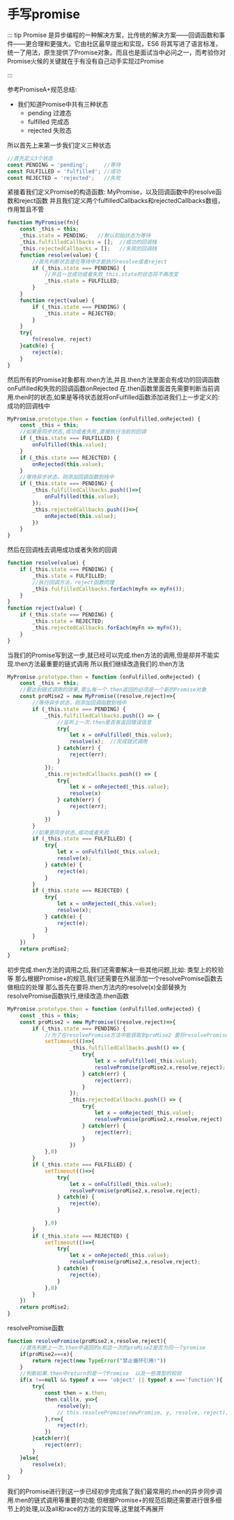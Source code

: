 # 手写promise

::: tip 
Promise 是异步编程的一种解决方案，比传统的解决方案——回调函数和事件——更合理和更强大。它由社区最早提出和实现，ES6 将其写进了语言标准，统一了用法，原生提供了Promise对象。而且也是面试当中必问之一，而考验你对Promise火候的关键就在于有没有自己动手实现过Promise

:::

参考PromiseA+规范总结: 
+ 我们知道Promise中共有三种状态
    * pending       过渡态
    * fulfilled     完成态
    * rejected      失败态

所以首先上来第一步我们定义三种状态
``` js
//首先定义3个状态
const PENDING = 'pending';     //等待
const FULFILLED = 'fulfilled'; //成功
const REJECTED = 'rejected';   //失败
```
紧接着我们定义Promise的构造函数: MyPromise，以及回调函数中的resolve函数和reject函数
并且我们定义两个fulfilledCallbacks和rejectedCallbacks数组，作用暂且不管
``` js
function MyPromise(fn){
    const _this = this;
    _this.state = PENDING;   //默认初始状态为等待
    _this.fulfilledCallbacks = [];  //成功的回调栈
    _this.rejectedCallbacks = [];   //失败的回调栈
    function resolve(value) {
        //首先判断状态是在等待中才能执行resolve或者reject
        if (_this.state === PENDING) {
            //并且一旦成功或者失败_this.state的状态将不再改变
            _this.state = FULFILLED;
        }
    }
    function reject(value) {
        if (_this.state === PENDING) {
            _this.state = REJECTED;
        }
    }
    try{
        fn(resolve, reject)
    }catch(e) {
        reject(e);
    }
}
```
然后所有的Promise对象都有.then方法,并且.then方法里面会有成功的回调函数onFulfilled和失败的回调函数onRejected
在.then函数里面首先需要判断当前调用.then时的状态,如果是等待状态就将onFulfilled函数添加进我们上一步定义的: 成功的回调栈中
``` js
MyPromise.prototype.then = function (onFulfilled,onRejected) {
    const _this = this;
    //如果是同步状态,成功或者失败,直接执行当前的回调
    if (_this.state === FULFILLED) {
        onFulfilled(this.value);
    }
    if (_this.state === REJECTED) {
        onRejected(this.value);
    }
    //等待异步状态，则添加回调函数到栈中
    if (_this.state === PENDING) {
        _this.fulfilledCallbacks.push(()=>{
            onFulfilled(this.value);
        });
        _this.rejectedCallbacks.push(()=>{
            onRejected(this.value);
        })
    }
}
```
然后在回调栈去调用成功或者失败的回调
``` js
function resolve(value) {
    if (_this.state === PENDING) {
        _this.state = FULFILLED;
        //执行回调方法，reject函数同理
        _this.fulfilledCallbacks.forEach(myFn => myFn());
    }
}
function reject(value) {
    if (_this.state === PENDING) {
        _this.state = REJECTED;
        _this.rejectedCallbacks.forEach(myFn => myFn());
    }
}
```
当我们的Promise写到这一步,就已经可以完成.then方法的调用,但是却并不能实现.then方法最重要的链式调用
所以我们继续改造我们的.then方法
``` js
MyPromise.prototype.then = function (onFulfilled,onRejected) {
    const _this = this;
    //要达到链式调用的效果,那么每一个.then返回的必须是一个新的Promise对象
    const proMise2 = new MyPromise((resolve,reject)=>{
        //等待异步状态，则添加回调函数到栈中
        if (_this.state === PENDING) {
            _this.fulfilledCallbacks.push(() => {
                //监听上一次.then是否有返回错误信息
                try{
                    let x = onFulfilled(_this.value);
                    resolve(x);  //完成链式调用
                } catch(err) {
                    reject(err);
                }
            });
            _this.rejectedCallbacks.push(() => {
                try{
                    let x = onRejected(_this.value);
                    resolve(x)
                } catch(err) {
                    reject(err);
                }
            })
        }
        //如果是同步状态,成功或者失败
        if (_this.state === FULFILLED) {
            try{
                let x = onFulfilled(_this.value);
                resolve(x);
            } catch(e) {
                reject(e);
            }
        }
        if (_this.state === REJECTED) {
            try{
                let x = onRejected(_this.value);
                resolve(x);
            } catch(e) {
                reject(e);
            }
        }
    })
    return proMise2;
}
```
初步完成.then方法的调用之后,我们还需要解决一些其他问题,比如: 类型上的校验等
那么根据Promise+的规范,我们还需要在外层添加一个resolvePromise函数去做相应的处理
那么首先在要将.then方法内的resolve(x)全部替换为resolvePromise函数执行,继续改造.then函数
``` js
MyPromise.prototype.then = function (onFulfilled,onRejected) {
    const _this = this;
    const proMise2 = new MyPromise((resolve,reject)=>{
        if (_this.state === PENDING) {
            //为了在resolvePromise方法中能获取到proMise2 要将resolvePromise放入事件队列中最后执行
            setTimeout(()=>{
                    _this.fulfilledCallbacks.push(() => {
                        try{
                            let x = onFulfilled(_this.value);
                            resolvePromise(proMise2,x,resolve,reject);
                        } catch(err) {
                            reject(err);
                        }
                    });
                    _this.rejectedCallbacks.push(() => {
                        try{
                            let x = onRejected(_this.value);
                            resolvePromise(proMise2,x,resolve,reject)
                        } catch(err) {
                            reject(err);
                        }
                    })
            },0)
        }
        if (_this.state === FULFILLED) {
            setTimeout(()=>{
                try{
                    let x = onFulfilled(_this.value);
                    resolvePromise(proMise2,x,resolve,reject);
                } catch(e) {
                    reject(e);
                }
                
            },0)
        }
        if (_this.state === REJECTED) {
            setTimeout(()=>{
                try{
                    let x = onRejected(_this.value);
                    resolvePromise(proMise2,x,resolve,reject);
                } catch(e) {
                    reject(e);
                }
            },0)
        }
    })
    return proMise2;
}
```
resolvePromise函数
``` js
function resolvePromise(proMise2,x,resolve,reject){
    //首先判断上一次.then中返回的x和这一次的proMise2是否为同一个promise
    if(proMise2===x){
        return reject(new TypeError("禁止循环引用!"))
    }
    //判断如果.then中return的是一个Promise  以及一些类型的校验
    if(x !==null && typeof x === 'object' || typeof x ==='function'){
        try{
            const then = x.then;
            then.call(x, y=>{
                resolve(y);
                // this.resolvePromise(newPromise, y, resolve, reject);
            },r=>{
                reject(r);
            })
        }catch(err){
            reject(err);
        }
    }else{
        resolve(x);
    }
}
```
我们的Promise进行到这一步已经初步完成我了我们最常用的.then的异步同步调用.then的链式调用等重要的功能
但根据Promise+的规范后期还需要进行很多细节上的处理,以及all和race的方法的实现等,这里就不再展开